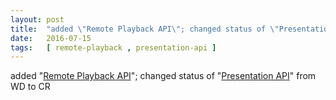 ```yaml
---
layout: post
title:  "added \"Remote Playback API\"; changed status of \"Presentation API\" from WD to CR"
date:   2016-07-15
tags:   [ remote-playback , presentation-api ]
---
```


added "[Remote Playback API](/spec/remote-playback)"; changed status of "[Presentation API](/spec/presentation-api)" from WD to CR

